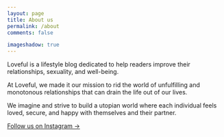 ```yaml
---
layout: page
title: About us
permalink: /about
comments: false

imageshadow: true
---
```


Loveful is a lifestyle blog dedicated to help readers improve their relationships, sexuality, and well-being.

At Loveful, we made it our mission to rid the world of unfulfilling and monotonous relationships that can drain the life out of our lives. 



We imagine and strive to build a utopian world where each individual feels loved, secure, and happy with themselves and their partner. 

<a target="_blank" href="https://instagram.com/loveful.in" class="btn btn-dark"> Follow us on Instagram &rarr;</a>

